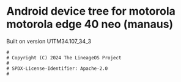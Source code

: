 # Android device tree for motorola motorola edge 40 neo (manaus)
Built on version U1TM34.107_34_3
```
#
# Copyright (C) 2024 The LineageOS Project
#
# SPDX-License-Identifier: Apache-2.0
#
```
